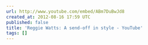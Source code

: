```yaml
---
url: http://www.youtube.com/embed/ABm7DuBwJd8
created_at: 2012-08-16 17:59 UTC
published: false
title: 'Reggie Watts: A send-off in style - YouTube'
tags: []
---
```



